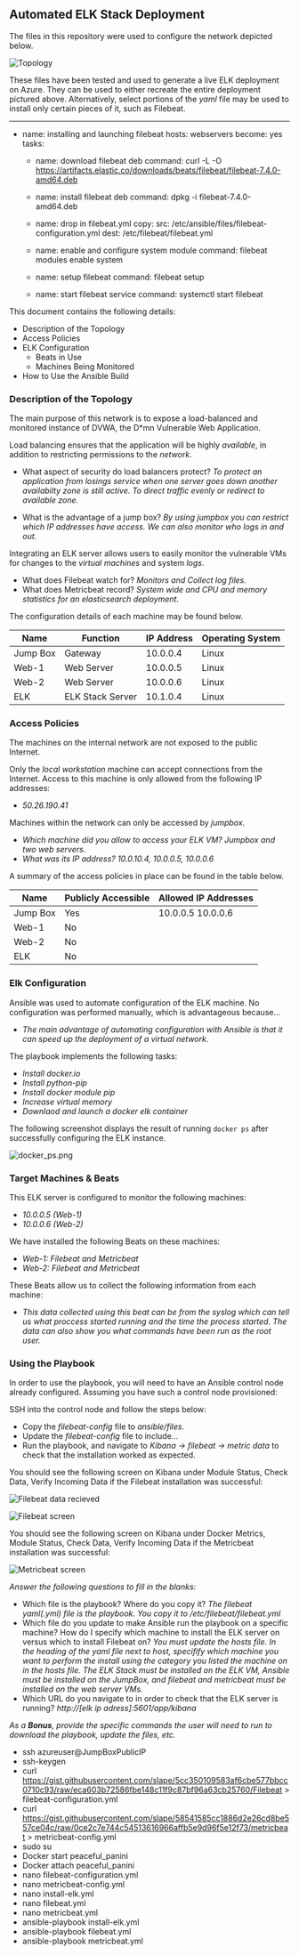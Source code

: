 ## Automated ELK Stack Deployment

The files in this repository were used to configure the network depicted below.

![Topology](https://github.com/clark-neil949/Azure-Network-with-ELK-Stack-Server/blob/master/Images/Azure_Network_Diagram_with_ELK_Stack.PNG)

These files have been tested and used to generate a live ELK deployment on Azure. They can be used to either recreate the entire deployment pictured above. Alternatively, select portions of the _yaml_ file may be used to install only certain pieces of it, such as Filebeat.

---
- name: installing and launching filebeat
  hosts: webservers
  become: yes
  tasks:

  - name: download filebeat deb
    command: curl -L -O https://artifacts.elastic.co/downloads/beats/filebeat/filebeat-7.4.0-amd64.deb

  - name: install filebeat deb
    command: dpkg -i filebeat-7.4.0-amd64.deb

  - name: drop in filebeat.yml
    copy:
      src: /etc/ansible/files/filebeat-configuration.yml
      dest: /etc/filebeat/filebeat.yml

  - name: enable and configure system module
    command: filebeat modules enable system

  - name: setup filebeat
    command: filebeat setup

  - name: start filebeat service
    command: systemctl start filebeat

This document contains the following details:
- Description of the Topology
- Access Policies
- ELK Configuration
  - Beats in Use
  - Machines Being Monitored
- How to Use the Ansible Build


### Description of the Topology

The main purpose of this network is to expose a load-balanced and monitored instance of DVWA, the D*mn Vulnerable Web Application.

Load balancing ensures that the application will be highly _available_, in addition to restricting permissions to the _network_.
- What aspect of security do load balancers protect? _To protect an application from losings service when one server goes down another availabilty zone is still active. To direct traffic evenly or redirect to available zone._

- What is the advantage of a jump box? _By using jumpbox you can restrict which IP addresses have access. We can also monitor who logs in and out._

Integrating an ELK server allows users to easily monitor the vulnerable VMs for changes to the _virtual machines_ and system _logs_.
- What does Filebeat watch for?
_Monitors and Collect log files._
- What does Metricbeat record?
_System wide and CPU and memory statistics for an elasticsearch deployment._

The configuration details of each machine may be found below.

| Name     | Function        | IP Address | Operating System |
|----------|-----------------|------------|------------------|
| Jump Box | Gateway         | 10.0.0.4   | Linux            |
| Web-1    | Web Server      | 10.0.0.5   | Linux            |
| Web-2    | Web Server      | 10.0.0.6   | Linux            |
| ELK      | ELK Stack Server| 10.1.0.4   | Linux            |

### Access Policies

The machines on the internal network are not exposed to the public Internet. 

Only the _local workstation_ machine can accept connections from the Internet. Access to this machine is only allowed from the following IP addresses:
- _50.26.190.41_

Machines within the network can only be accessed by _jumpbox_.
- _Which machine did you allow to access your ELK VM? Jumpbox and two web servers._
- _What was its IP address? 10.0.10.4, 10.0.0.5, 10.0.0.6_

A summary of the access policies in place can be found in the table below.

| Name     | Publicly Accessible | Allowed IP Addresses |
|----------|---------------------|----------------------|
| Jump Box | Yes                 | 10.0.0.5 10.0.0.6    |
| Web-1    | No                  |                      |
| Web-2    | No                  |                      |
| ELK      | No                  |                      |

### Elk Configuration

Ansible was used to automate configuration of the ELK machine. No configuration was performed manually, which is advantageous because...
- _The main advantage of automating configuration with Ansible is that it can speed up the deployment of a virtual network._

The playbook implements the following tasks:
- _Install docker.io_
- _Install python-pip_
- _Install docker module pip_
- _Increase virtual memory_
- _Downlaod and launch a docker elk container_

The following screenshot displays the result of running `docker ps` after successfully configuring the ELK instance.

![docker_ps.png](https://github.com/clark-neil949/Azure-Network-with-ELK-Stack-Server/blob/master/Images/docker_ps.PNG)

### Target Machines & Beats
This ELK server is configured to monitor the following machines:
- _10.0.0.5 (Web-1)_
- _10.0.0.6 (Web-2)_

We have installed the following Beats on these machines:
- _Web-1: Filebeat and Metricbeat_
- _Web-2: Filebeat and Metricbeat_

These Beats allow us to collect the following information from each machine:
- _This data collected using this beat can be from the syslog which can tell us what proccess started running and the time the process started. The data can also show you what commands have been run as the root user._
### Using the Playbook
In order to use the playbook, you will need to have an Ansible control node already configured. Assuming you have such a control node provisioned: 

SSH into the control node and follow the steps below:
- Copy the _filebeat-config_ file to _ansible/files_.
- Update the _filebeat-config_ file to include...
- Run the playbook, and navigate to _Kibana -> filebeat -> metric data_ to check that the installation worked as expected.

You should see the following screen on Kibana under Module Status, Check Data, Verify Incoming Data if the Filebeat installation was successful:

![Filebeat data recieved](https://github.com/clark-neil949/Azure-Network-with-ELK-Stack-Server/blob/master/Images/Day2DataRecievedFromModule.PNG)

![Filebeat screen](https://github.com/clark-neil949/Azure-Network-with-ELK-Stack-Server/blob/master/Images/Day2Filebeat.PNG)

You should see the following screen on Kibana under Docker Metrics, Module Status, Check Data, Verify Incoming Data if the Metricbeat installation was successful:

![Metricbeat screen](https://github.com/clark-neil949/Azure-Network-with-ELK-Stack-Server/blob/master/Images/Metricbeat.png)

_Answer the following questions to fill in the blanks:_
- Which file is the playbook? Where do you copy it? _The filebeat yaml(.yml) file is the playbook. You copy it to /etc/filebeat/filebeat.yml_
- Which file do you update to make Ansible run the playbook on a specific machine? How do I specify which machine to install the ELK server on versus which to install Filebeat on? _You must update the hosts file. In the heading of the yaml file next to host, specifify which machine you want to perform the install using the category you listed the machine on in the hosts file. The ELK Stack must be installed on the ELK VM, Ansible must be installed on the JumpBox, and filebeat and metricbeat must be installed on the web server VMs._
- Which URL do you navigate to in order to check that the ELK server is running? _http://[elk ip adress]:5601/app/kibana_

_As a **Bonus**, provide the specific commands the user will need to run to download the playbook, update the files, etc._
 
 - ssh azureuser@JumpBoxPublicIP
 - ssh-keygen
 - curl https://gist.githubusercontent.com/slape/5cc350109583af6cbe577bbcc0710c93/raw/eca603b72586fbe148c11f9c87bf96a63cb25760/Filebeat > filebeat-configuration.yml
 - curl https://gist.githubusercontent.com/slape/58541585cc1886d2e26cd8be557ce04c/raw/0ce2c7e744c54513616966affb5e9d96f5e12f73/metricbeat > metricbeat-config.yml
 - sudo su
 - Docker start peaceful_panini
 - Docker attach peaceful_panini
 - nano filebeat-configuration.yml
 - nano metricbeat-config.yml
 - nano install-elk.yml
 - nano filebeat.yml
 - nano metricbeat.yml
 - ansible-playbook install-elk.yml
 - ansible-playbook filebeat.yml
 - ansible-playbook metricbeat.yml
